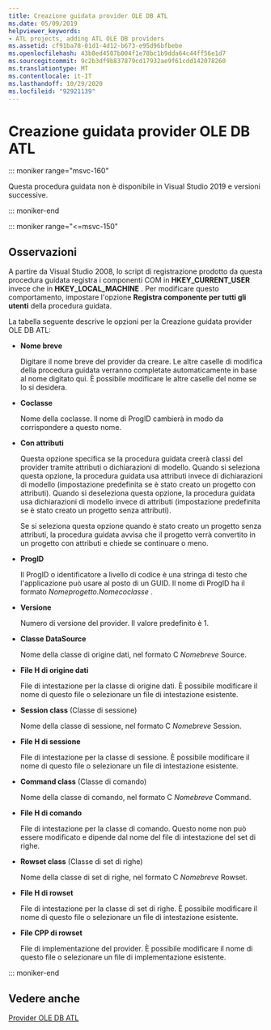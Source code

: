 ```yaml
---
title: Creazione guidata provider OLE DB ATL
ms.date: 05/09/2019
helpviewer_keywords:
- ATL projects, adding ATL OLE DB providers
ms.assetid: cf91ba78-01d1-4d12-b673-e95d96bfbebe
ms.openlocfilehash: 43b8ed4507b004f1e78bc1b9dda64c44ff56e1d7
ms.sourcegitcommit: 9c2b3df9b837879cd17932ae9f61cdd142078260
ms.translationtype: MT
ms.contentlocale: it-IT
ms.lasthandoff: 10/29/2020
ms.locfileid: "92921139"
---
```

# <a name="atl-ole-db-provider-wizard"></a>Creazione guidata provider OLE DB ATL

::: moniker range="msvc-160"

Questa procedura guidata non è disponibile in Visual Studio 2019 e versioni successive.

::: moniker-end

::: moniker range="<=msvc-150"

## <a name="remarks"></a>Osservazioni

A partire da Visual Studio 2008, lo script di registrazione prodotto da questa procedura guidata registra i componenti COM in **HKEY_CURRENT_USER** invece che in **HKEY_LOCAL_MACHINE** . Per modificare questo comportamento, impostare l'opzione **Registra componente per tutti gli utenti** della procedura guidata.

La tabella seguente descrive le opzioni per la Creazione guidata provider OLE DB ATL:

- **Nome breve**

   Digitare il nome breve del provider da creare. Le altre caselle di modifica della procedura guidata verranno completate automaticamente in base al nome digitato qui. È possibile modificare le altre caselle del nome se lo si desidera.

- **Coclasse**

   Nome della coclasse. Il nome di ProgID cambierà in modo da corrispondere a questo nome.

- **Con attributi**

   Questa opzione specifica se la procedura guidata creerà classi del provider tramite attributi o dichiarazioni di modello. Quando si seleziona questa opzione, la procedura guidata usa attributi invece di dichiarazioni di modello (impostazione predefinita se è stato creato un progetto con attributi). Quando si deseleziona questa opzione, la procedura guidata usa dichiarazioni di modello invece di attributi (impostazione predefinita se è stato creato un progetto senza attributi).

   Se si seleziona questa opzione quando è stato creato un progetto senza attributi, la procedura guidata avvisa che il progetto verrà convertito in un progetto con attributi e chiede se continuare o meno.

- **ProgID**

   Il ProgID o identificatore a livello di codice è una stringa di testo che l'applicazione può usare al posto di un GUID. Il nome di ProgID ha il formato *Nomeprogetto.Nomecoclasse* .

- **Versione**

   Numero di versione del provider. Il valore predefinito è 1.

- **Classe DataSource**

   Nome della classe di origine dati, nel formato C *Nomebreve* Source.

- **File H di origine dati**

   File di intestazione per la classe di origine dati. È possibile modificare il nome di questo file o selezionare un file di intestazione esistente.

- **Session class** (Classe di sessione)

   Nome della classe di sessione, nel formato C *Nomebreve* Session.

- **File H di sessione**

   File di intestazione per la classe di sessione. È possibile modificare il nome di questo file o selezionare un file di intestazione esistente.

- **Command class** (Classe di comando)

   Nome della classe di comando, nel formato C *Nomebreve* Command.

- **File H di comando**

   File di intestazione per la classe di comando. Questo nome non può essere modificato e dipende dal nome del file di intestazione del set di righe.

- **Rowset class** (Classe di set di righe)

   Nome della classe di set di righe, nel formato C *Nomebreve* Rowset.

- **File H di rowset**

   File di intestazione per la classe di set di righe. È possibile modificare il nome di questo file o selezionare un file di intestazione esistente.

- **File CPP di rowset**

   File di implementazione del provider. È possibile modificare il nome di questo file o selezionare un file di implementazione esistente.

::: moniker-end

## <a name="see-also"></a>Vedere anche

[Provider OLE DB ATL](../../atl/reference/adding-an-atl-ole-db-provider.md)
